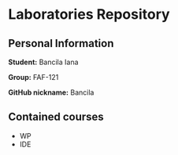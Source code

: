 # Laboratories Repository

## Personal Information

**Student:** Bancila Iana

**Group:** FAF-121

**GitHub nickname:** Bancila

## Contained courses

* WP
* IDE
